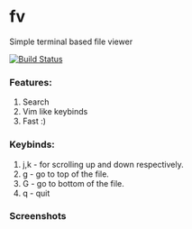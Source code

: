 # fv
  
Simple terminal based file viewer  
  
[![Build Status](https://travis-ci.com/saivarshith2000/fv.svg?branch=master)](https://travis-ci.com/saivarshith2000/fv)

### Features:
1. Search
2. Vim like keybinds
3. Fast :)

### Keybinds:
1. j,k - for scrolling up and down respectively.
2. g - go to top of the file.
3. G - go to bottom of the file.
4. q - quit

### Screenshots
<TODO>

